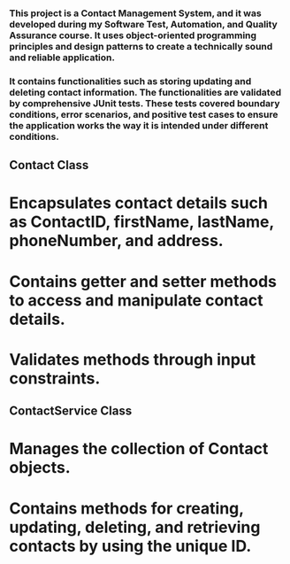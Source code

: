 ### This project is a Contact Management System, and it was developed during my Software Test, Automation, and Quality Assurance course. It uses object-oriented programming principles and design patterns to create a technically sound and reliable application. 

### It contains functionalities such as storing updating and deleting contact information.  The functionalities are validated by comprehensive JUnit tests. These tests covered boundary conditions, error scenarios, and positive test cases to ensure the application works the way it is intended under different conditions.

## Contact Class
# Encapsulates contact details such as ContactID, firstName, lastName, phoneNumber, and address.
# Contains getter and setter methods to access and manipulate contact details.
# Validates methods through input constraints.

## ContactService Class
# Manages the collection of Contact objects.
# Contains methods for creating, updating, deleting, and retrieving contacts by using the unique ID.

